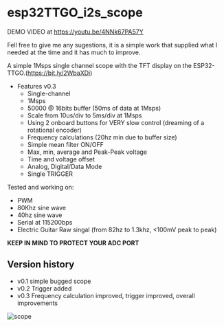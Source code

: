 esp32TTGO_i2s_scope
====================
DEMO VIDEO at https://youtu.be/4NNk67PA57Y

Fell free to give me any sugestions, it is a simple work that supplied what I needed at the time and it has much to improve.


A simple 1Msps single channel scope with the TFT display on the ESP32-TTGO.(https://bit.ly/2WbaXDi)

* Features v0.3
  * Single-channel
  * 1Msps
  * 50000 @ 16bits buffer (50ms of data at 1Msps)
  * Scale from 10us/div to 5ms/div at 1Msps
  * Using 2 onboard buttons for VERY slow control (dreaming of a rotational encoder)
  * Frequency calculations (20hz min due to buffer size)
  * Simple mean filter ON/OFF
  * Max, min, average and Peak-Peak voltage
  * Time and voltage offset
  * Analog, Digital/Data Mode
  * Single TRIGGER

Tested and working on:
* PWM
* 80Khz sine wave
* 40hz sine wave
* Serial at 115200bps
* Electric Guitar Raw singal (from 82hz to 1.3khz, <100mV peak to peak)

**KEEP IN MIND TO PROTECT YOUR ADC PORT**

Version history
-----------------
* v0.1 simple bugged scope
* v0.2 Trigger added
* v0.3 Frequency calculation improved, trigger improved, overall improvements

![scope](https://github.com/gustavollps/esp32TTGO_i2s_scope/blob/master/imgs/P_20200508_000602_vHDR_On.jpg)
